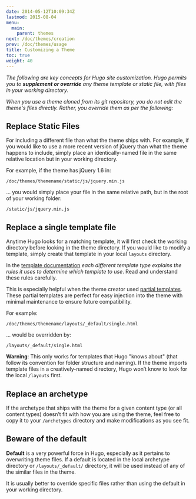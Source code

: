 ```yaml
---
date: 2014-05-12T10:09:34Z
lastmod: 2015-08-04
menu:
  main:
    parent: themes
next: /doc/themes/creation
prev: /doc/themes/usage
title: Customizing a Theme
toc: true
weight: 40
---
```


_The following are key concepts for Hugo site customization. Hugo permits you to **supplement or override** any theme template or static file, with files in your working directory._

_When you use a theme cloned from its git repository, you do not edit the theme's files directly. Rather, you override them as per the following:_

## Replace Static Files

For including a different file than what the theme ships with. For example, if you would like to use a more recent version of jQuery than what the theme happens to include, simply place an identically-named file in the same relative location but in your working directory.

For example, if the theme has jQuery 1.6 in:

    /doc/themes/themename/static/js/jquery.min.js

... you would simply place your file in the same relative path, but in the root of your working folder:

    /static/js/jquery.min.js

## Replace a single template file

Anytime Hugo looks for a matching template, it will first check the working directory before looking in the theme directory. If you would like to modify a template, simply create that template in your local `layouts` directory.

In the [template documentation](/doc/templates/overview/) _each different template type explains the rules it uses to determine which template to use_. Read and understand these rules carefully.

This is especially helpful when the theme creator used [partial templates](/doc/templates/partials/). These partial templates are perfect for easy injection into the theme with minimal maintenance to ensure future compatibility.

For example:

    /doc/themes/themename/layouts/_default/single.html

... would be overridden by:

    /layouts/_default/single.html

**Warning**: This only works for templates that Hugo "knows about" (that follow its convention for folder structure and naming). If the theme imports template files in a creatively-named directory, Hugo won’t know to look for the local `/layouts` first.

## Replace an archetype

If the archetype that ships with the theme for a given content type (or all content types) doesn’t fit with how you are using the theme, feel free to copy it to your `/archetypes` directory and make modifications as you see fit.

## Beware of the default

**Default** is a very powerful force in Hugo, especially as it pertains to overwriting theme files. If a default is located in the local archetype directory or `/layouts/_default/` directory, it will be used instead of any of the similar files in the theme.

It is usually better to override specific files rather than using the default in your working directory.
